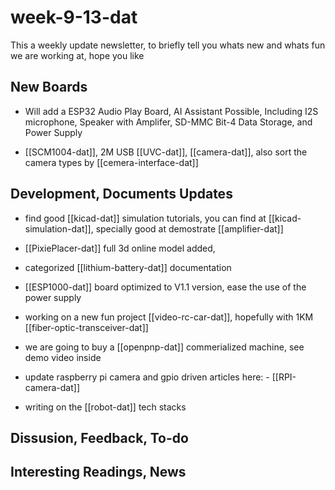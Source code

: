 
# week-9-13-dat

This a weekly update newsletter, to briefly tell you whats new and whats fun we are working at, hope you like

## New Boards

- Will add a ESP32 Audio Play Board, AI Assistant Possible, Including I2S microphone, Speaker with Amplifer, SD-MMC Bit-4 Data Storage, and Power Supply 

- [[SCM1004-dat]], 2M USB [[UVC-dat]], [[camera-dat]], also sort the camera types by [[cemera-interface-dat]]

## Development, Documents Updates

- find good [[kicad-dat]] simulation tutorials, you can find at [[kicad-simulation-dat]], specially good at demostrate [[amplifier-dat]]

- [[PixiePlacer-dat]] full 3d online model added, 

- categorized [[lithium-battery-dat]] documentation

- [[ESP1000-dat]] board optimized to V1.1 version, ease the use of the power supply 

- working on a new fun project [[video-rc-car-dat]], hopefully with 1KM [[fiber-optic-transceiver-dat]]

- we are going to buy a [[openpnp-dat]] commerialized machine, see demo video inside

- update raspberry pi camera and gpio driven articles here: - [[RPI-camera-dat]]

- writing on the [[robot-dat]] tech stacks 

## Dissusion, Feedback, To-do



## Interesting Readings, News


